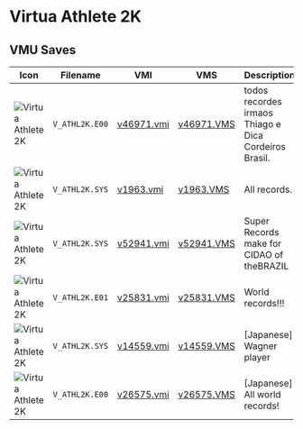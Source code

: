 # Virtua Athlete 2K

## VMU Saves

| Icon | Filename | VMI | VMS | Description |
|------|----------|-----|-----|-------------|
| ![Virtua Athlete 2K](../icons/V_ATHL2K.E00.GIF) | `V_ATHL2K.E00` | [v46971.vmi](v46971.vmi) | [v46971.VMS](v46971.VMS) | todos recordes irmaos Thiago e Dica Cordeiros Brasil.
| ![Virtua Athlete 2K](../icons/V_ATHL2K.SYS.GIF) | `V_ATHL2K.SYS` | [v1963.vmi](v1963.vmi) | [v1963.VMS](v1963.VMS) | All records. 
| ![Virtua Athlete 2K](../icons/V_ATHL2K.SYS.GIF) | `V_ATHL2K.SYS` | [v52941.vmi](v52941.vmi) | [v52941.VMS](v52941.VMS) | Super Records make for CIDAO of theBRAZIL 
| ![Virtua Athlete 2K](../icons/V_ATHL2K.E01.GIF) | `V_ATHL2K.E01` | [v25831.vmi](v25831.vmi) | [v25831.VMS](v25831.VMS) | World records!!! 
| ![Virtua Athlete 2K](../icons/V_ATHL2K.SYS.GIF) | `V_ATHL2K.SYS` | [v14559.vmi](v14559.vmi) | [v14559.VMS](v14559.VMS) | [Japanese] Wagner player 
| ![Virtua Athlete 2K](../icons/V_ATHL2K.E00.GIF) | `V_ATHL2K.E00` | [v26575.vmi](v26575.vmi) | [v26575.VMS](v26575.VMS) | [Japanese] All world records! 
